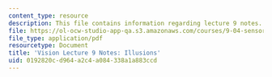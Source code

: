 ```yaml
---
content_type: resource
description: This file contains information regarding lecture 9 notes.
file: https://ol-ocw-studio-app-qa.s3.amazonaws.com/courses/9-04-sensory-systems-fall-2013/0192820cd964a2c4a084338a1a883ccd_MIT9_04F13_Vis9.pdf
file_type: application/pdf
resourcetype: Document
title: 'Vision Lecture 9 Notes: Illusions'
uid: 0192820c-d964-a2c4-a084-338a1a883ccd
---
```

